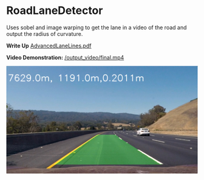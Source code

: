 # RoadLaneDetector
Uses sobel and image warping to get the lane in a video of the road and output the radius of curvature.

**Write Up**
[AdvancedLaneLines.pdf](https://github.com/aneesh-joshi/RoadLaneDetector/blob/master/Advanced%20Lane%20Lines.pdf)

**Video Demonstration:**
[/output_video/final.mp4](https://github.com/aneesh-joshi/RoadLaneDetector/blob/master/output_video/final.mp4)


![image](https://github.com/aneesh-joshi/RoadLaneDetector/blob/master/output_images/test3)
